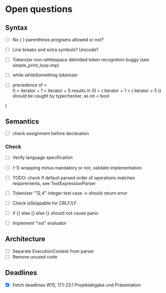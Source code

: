 # Open questions

## Syntax
- [ ] No { } parenthesis programs allowed or not?
- [ ] Line breaks and extra symbols? Unicode?
- [ ] Tokenizer non-whitespace delimited token recognition buggy (see simple_print_loop.imp)
- [ ] while whileSomething tokenizer
- [ ] precedence of <  
        0 < iterator + 1 < iterator + 5 
        results in
        (0 < ( iterator + 1 < ( iterator + 5 ))
        should be caught by typechecker, as
        int < bool


)

## Semantics
- [ ] check assignment before declaration

### Check
- [ ] Verify language specification
- [ ] (-1) wrapping minus mandatory or not, validate implementation
- [ ] TODO: check if default parsed order of operations matches requirements, see TestExpressionParser
- [ ] Tokenizer "12,4" integer test case -> should return error
- [ ] Check isSkippable for CRLF/LF
- [ ] if {} else {} else {} should not cause panic

- [ ] Implement "not" evaluator

## Architecture
- [ ] Separate ExecutionContext from parser
- [ ] Remove unused code

## Deadlines
- [x] Fetch deadlines
    W15, 17.1-23.1 Projektabgabe und Präsentation


